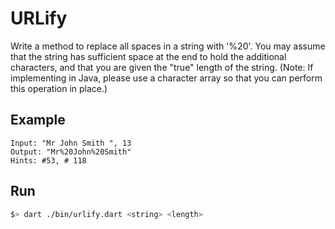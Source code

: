 # URLify

Write a method to replace all spaces in a string with '%20'. You may assume that the string
has sufficient space at the end to hold the additional characters, and that you are given the "true"
length of the string. (Note: If implementing in Java, please use a character array so that you can
perform this operation in place.)

## Example

```
Input: "Mr John Smith ", 13
Output: "Mr%20John%20Smith"
Hints: #53, # 118
```

## Run

```bash
$> dart ./bin/urlify.dart <string> <length>
```
